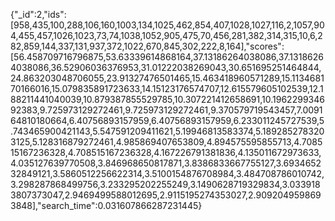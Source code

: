 {"_id":2,"ids":[958,435,100,288,106,160,1003,134,1025,462,854,407,1028,1027,116,2,1057,904,455,457,1026,1023,73,74,1038,1052,905,475,70,456,281,382,314,315,10,6,282,859,144,337,131,937,372,1022,670,845,302,222,8,164],"scores":[56.458709716796875,53.63339614868164,37.13186264038086,37.13186264038086,36.52906036376953,31.01222038269043,30.651695251464844,24.863203048706055,23.91327476501465,15.463418960571289,15.113468170166016,15.079835891723633,14.15123176574707,12.615579605102539,12.188211441040039,10.879387855529785,10.307221412658691,10.196229934692383,9.725973129272461,9.725973129272461,9.370579719543457,7.009164810180664,6.40756893157959,6.40756893157959,6.233011245727539,5.743465900421143,5.547591209411621,5.19946813583374,5.1892852783203125,5.128316879272461,4.985869407653809,4.894575595855713,4.708515167236328,4.708515167236328,4.167226791381836,4.135011672973633,4.035127639770508,3.846968650817871,3.8386833667755127,3.693465232849121,3.5860512256622314,3.5100154876708984,3.484708786010742,3.298287868499756,3.233295202255249,3.1490628719329834,3.0339183807373047,2.9469499588012695,2.9115195274353027,2.9092049598693848],"search_time":0.031607866287231445}
